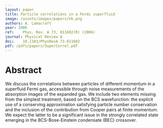 ```yaml
---
layout: paper
title: Particle correlations in a Fermi superfluid
image: /assets/images/papers/nk.png
authors: A. Lamacraft
year: 2006
ref: 	Phys. Rev. A 73, 011602(R) (2006)
journal: Physical Review A
doi: 	10.1103/PhysRevA.73.011602
pdf: /pdfs/papers/SuperCorrel.pdf
---
```


# Abstract

We discuss the correlations between particles of different momentum in a superfluid Fermi gas, accessible through noise measurements of the absorption images of the expanded gas. We include two elements missing from the simplest treatment, based on the BCS wavefunction: the explicit use of a conserving approximation satisfying particle number conservation and the inclusion of the contribution from Cooper pairs at finite momentum. We expect the latter to be a significant issue in the strongly correlated state emerging in the BCS-Bose-Einstein condensate (BEC) crossover.
